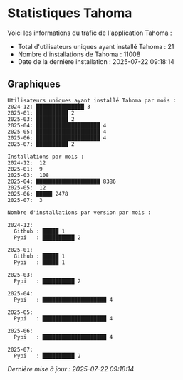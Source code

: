 # Statistiques Tahoma

Voici les informations du trafic de l'application Tahoma :
- Total d'utilisateurs uniques ayant installé Tahoma : 21
- Nombre d'installations de Tahoma : 11008
- Date de la dernière installation : 2025-07-22 09:18:14

## Graphiques
```
Utilisateurs uniques ayant installé Tahoma par mois :
2024-12: ███████████████ 3
2025-01: ██████████ 2
2025-03: ██████████ 2
2025-04: ████████████████████ 4
2025-05: ████████████████████ 4
2025-06: ████████████████████ 4
2025-07: ██████████ 2
```

```
Installations par mois :
2024-12:  12
2025-01:  9
2025-03:  108
2025-04: ████████████████████ 8386
2025-05:  12
2025-06: █████ 2478
2025-07:  3
```

```
Nombre d'installations par version par mois :

2024-12:
  Github : █████ 1
  Pypi   : ██████████ 2

2025-01:
  Github : █████ 1
  Pypi   : █████ 1

2025-03:
  Pypi   : ██████████ 2

2025-04:
  Pypi   : ████████████████████ 4

2025-05:
  Pypi   : ████████████████████ 4

2025-06:
  Pypi   : ████████████████████ 4

2025-07:
  Pypi   : ██████████ 2
```


*Dernière mise à jour : 2025-07-22 09:18:14*
